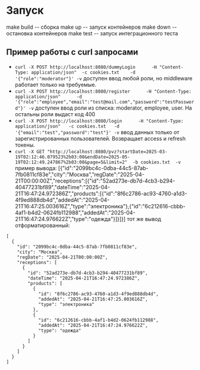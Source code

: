 # Запуск
make build -- сборка
make up --  запуск контейнеров
make down -- остановка контейнеров
make test -- запуск интеграционного теста
## Пример работы с curl запросами
- `curl -X POST http://localhost:8080/dummyLogin      -H "Content-Type: application/json"  -c cookies.txt    -d '{"role":"moderator"}' -v`
доступен ввод любой роли, но middleware работает только на требуемые.
- `curl -X POST http://localhost:8080/register      -H "Content-Type: application/json"      -d '{"role":"employee","email":"test@mail.com","password":"testPassword"}' -v`
доступен ввод роли из списка: moderator, employee, user. На остальны роли выдаст код 400
- `curl -X POST http://localhost:8080/login      -H "Content-Type: application/json"   -c cookies.txt   -d '{"email":"test","password":"test"}' -v`
ввод данных только от зарегистрированных пользователей. Возвращает access и refresh токены.
- `curl -X GET "http://localhost:8080/pvz?startDate=2025-03-19T02:12:46.079523%2b03:00&endDate=2025-05-19T02:12:49.247867%2b03:00&page=5&limit=2"  -b cookies.txt  -v`
пример вывода:
 [{"id":"2099bc4c-0dba-44c5-87ab-7fb0811cf83e","city":"Москва","regDate":"2025-04-21T00:00:00Z","receptions":[{"id":"52ad273e-db7d-4cb3-b294-40477231bf89","dateTime":"2025-04-21T16:47:24.972386Z","products":[{"id":"8f6c2786-ac93-4760-a1d3-4f9ed888db4d","addedAt":"2025-04-21T16:47:25.003616Z","type":"электроника"},{"id":"6c212616-cbbb-4af1-b4d2-0624fb112988","addedAt":"2025-04-21T16:47:24.976622Z","type":"одежда"}]}]}]
тот же вывод отформатированный: 
```
[
  {
    "id": "2099bc4c-0dba-44c5-87ab-7fb0811cf83e",
    "city": "Москва",
    "regDate": "2025-04-21T00:00:00Z",
    "receptions": [
      {
        "id": "52ad273e-db7d-4cb3-b294-40477231bf89",
        "dateTime": "2025-04-21T16:47:24.972386Z",
        "products": [
          {
            "id": "8f6c2786-ac93-4760-a1d3-4f9ed888db4d",
            "addedAt": "2025-04-21T16:47:25.003616Z",
            "type": "электроника"
          },
          {
            "id": "6c212616-cbbb-4af1-b4d2-0624fb112988",
            "addedAt": "2025-04-21T16:47:24.976622Z",
            "type": "одежда"
          }
        ]
      }
    ]
  }
]
```
